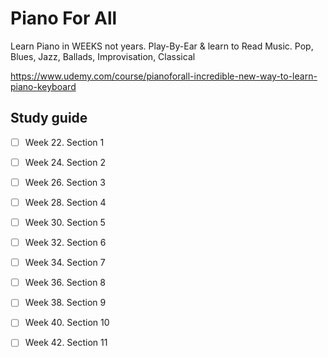 # Piano For All 

Learn Piano in WEEKS not years. Play-By-Ear & learn to Read Music. Pop, Blues, Jazz, Ballads, Improvisation, Classical

https://www.udemy.com/course/pianoforall-incredible-new-way-to-learn-piano-keyboard

## Study guide

- [ ] Week 22. Section 1
- [ ] Week 24. Section 2
- [ ] Week 26. Section 3
- [ ] Week 28. Section 4
- [ ] Week 30. Section 5
- [ ] Week 32. Section 6
- [ ] Week 34. Section 7
- [ ] Week 36. Section 8
- [ ] Week 38. Section 9
- [ ] Week 40. Section 10
- [ ] Week 42. Section 11


